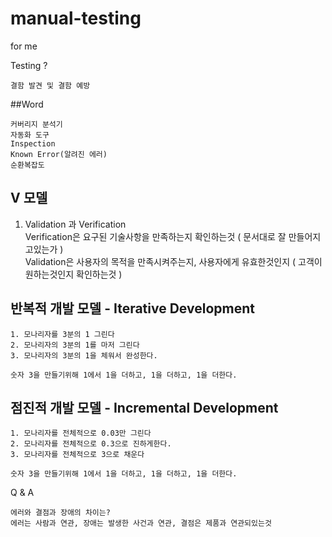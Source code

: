 # manual-testing
for me

Testing ?
```
결함 발견 및 결함 예방
```

##Word
```
커버리지 분석기
자동화 도구
Inspection
Known Error(알려진 에러)
순환복잡도 
```
## V 모델  
1. Validation 과 Verification  
Verification은 요구된 기술사항을 만족하는지 확인하는것 ( 문서대로 잘 만들어지고있는가 )  
Validation은 사용자의 목적을 만족시켜주는지, 사용자에게 유효한것인지 ( 고객이 원하는것인지 확인하는것 )  

## 반복적 개발 모델 - Iterative Development
```
1. 모나리자를 3분의 1 그린다
2. 모나리자의 3분의 1를 마저 그린다
3. 모나리자의 3분의 1을 체워서 완성한다.
```
```
숫자 3을 만들기위해 1에서 1을 더하고, 1을 더하고, 1을 더한다.
```

## 점진적 개발 모델 - Incremental Development
```
1. 모나리자를 전체적으로 0.03만 그린다
2. 모나리자를 전체적으로 0.3으로 진하게한다.
3. 모나리자를 전체적으로 3으로 채운다
```
```
숫자 3을 만들기위해 1에서 1을 더하고, 1을 더하고, 1을 더한다.
```

Q & A  
```
에러와 결점과 장애의 차이는?
에러는 사람과 연관, 장애는 발생한 사건과 연관, 결점은 제품과 연관되있는것
```
